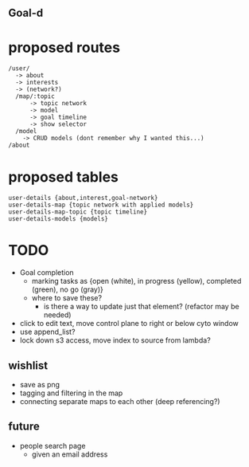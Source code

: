 ## Goal-d

# proposed routes
```
/user/
  -> about
  -> interests
  -> (network?)
  /map/:topic
      -> topic network
      -> model
      -> goal timeline
      -> show selector
  /model
    -> CRUD models (dont remember why I wanted this...)
/about
```

# proposed tables
```
user-details {about,interest,goal-network}
user-details-map {topic network with applied models}
user-details-map-topic {topic timeline}
user-details-models {models}
```

# TODO
* Goal completion
    - marking tasks as {open (white), in progress (yellow), completed (green), no go (gray)}
    - where to save these?
        - is there a way to update just that element? (refactor may be needed)
* click to edit text, move control plane to right or below cyto window
* use append_list?
* lock down s3 access, move index to source from lambda?

## wishlist
* save as png
* tagging and filtering in the map
* connecting separate maps to each other (deep referencing?)

## future
* people search page
  - given an email address
